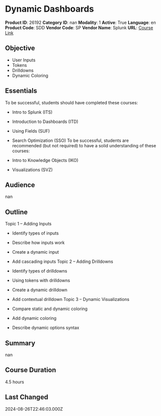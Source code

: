 # Dynamic Dashboards

**Product ID**: 26192
**Category ID**: nan
**Modality**: 1
**Active**: True
**Language**: en
**Product Code**: SDD
**Vendor Code**: SP
**Vendor Name**: Splunk
**URL**: [Course Link](https://www.fastlaneus.com/course/splunk-sdd)

## Objective
- User Inputs
- Tokens
- Drilldowns
- Dynamic Coloring

## Essentials
To be successful, students should have completed these courses:


- Intro to Splunk (ITS)
- Introduction to Dashboards (ITD)
- Using Fields (SUF)
- Search Optimization (SSO)
To be successful, students are recommended (but not required) to have a solid understanding of these courses:


- Intro to Knowledge Objects (IKO)
- Visualizations (SVZ)

## Audience
nan

## Outline
Topic 1 – Adding Inputs


- Identify types of inputs
- Describe how inputs work
- Create a dynamic input
- Add cascading inputs
Topic 2 – Adding Drilldowns


- Identify types of drilldowns
- Using tokens with drilldowns
- Create a dynamic drilldown
- Add contextual drilldown
Topic 3 – Dynamic Visualizations


- Compare static and dynamic coloring
- Add dynamic coloring
- Describe dynamic options syntax

## Summary
nan

## Course Duration
4.5 hours

## Last Changed
2024-08-26T22:46:03.000Z
